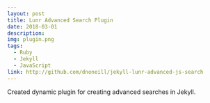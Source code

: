```yaml
---
layout: post
title: Lunr Advanced Search Plugin
date: 2018-03-01
description: 
img: plugin.png
tags:
  - Ruby
  - Jekyll
  - JavaScript
link: http://github.com/dnoneill/jekyll-lunr-advanced-js-search
---
```

Created dynamic plugin for creating advanced searches in Jekyll.
